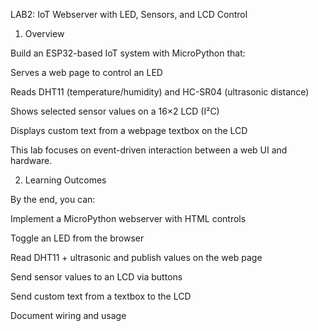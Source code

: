 LAB2: IoT Webserver with LED, Sensors, and LCD Control
1) Overview

Build an ESP32-based IoT system with MicroPython that:

Serves a web page to control an LED

Reads DHT11 (temperature/humidity) and HC-SR04 (ultrasonic distance)

Shows selected sensor values on a 16×2 LCD (I²C)

Displays custom text from a webpage textbox on the LCD

This lab focuses on event-driven interaction between a web UI and hardware.

2) Learning Outcomes

By the end, you can:

Implement a MicroPython webserver with HTML controls

Toggle an LED from the browser

Read DHT11 + ultrasonic and publish values on the web page

Send sensor values to an LCD via buttons

Send custom text from a textbox to the LCD

Document wiring and usage
